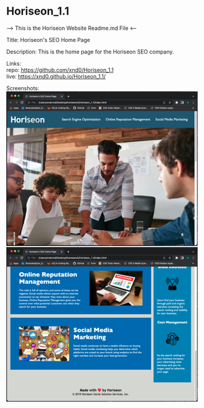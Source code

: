 # Horiseon_1.1

--> This is the Horiseon Website Readme.md File <--

Title: Horiseon's SEO Home Page

Description:
This is the home page for the Horiseon SEO company.

Links:<br>
repo: https://github.com/xnd0/Horiseon_1.1
<br>
live: https://xnd0.github.io/Horiseon_1.1/

Screenshots:
![Top of the page](Screenshot-1.png)
![Bottom of the page](Screenshot-2.png)